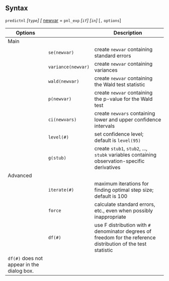 ## Syntax

`predictnl` _\[`type`\] \[_
[newvar](http://www.stata.com/help.cgi?newvar)
= `pnl_exp` _\[`if`\] \[`in`\]_ \[`,`
`options`\]

| Options                                    |                    | Description                                                                                                     |
|--------------------------------------------|--------------------|-----------------------------------------------------------------------------------------------------------------|
| Main                                       |                    |                                                                                                                 |
|                                            | `se(newvar)`       | create `newvar` containing standard errors                                                                      |
|                                            | `variance(newvar)` | create `newvar` containing variances                                                                            |
|                                            | `wald(newvar)`     | create `newvar` containing the Wald test statistic                                                              |
|                                            | `p(newvar)`        | create `newvar` containing the p-value for the Wald test                                                        |
|                                            | `ci(newvars)`      | create `newvars` containing lower and upper confidence intervals                                                |
|                                            | `level(#)`         | set confidence level; default is `level(95)`                                                                    |
|                                            | `g(stub)`          | create `stub1`, `stub2`, ..., `stubk` variables containing observation-specific derivatives               |
| Advanced                                   |                    |                                                                                                                 |
|                                            | `iterate(#)`       | maximum iterations for finding optimal step size; default is 100                                                |
|                                            | `force`            | calculate standard errors, etc., even when possibly inappropriate                                               |
|                                            | `df(#)`            | use F distribution with `#` denominator degrees of freedom for the reference distribution of the test statistic |
| `df(#)` does not appear in the dialog box. |                    |                                                                                                                 |
